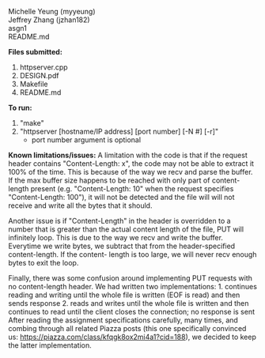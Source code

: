 <p>Michelle Yeung (myyeung)<br>
Jeffrey Zhang (jzhan182)<br>
asgn1<br>
README.md</p>

**Files submitted:**
1. httpserver.cpp
2. DESIGN.pdf
3. Makefile
4. README.md

**To run:**
1. "make"
2. "httpserver [hostname/IP address] [port number] [-N #] [-r]"
    - port number argument is optional

**Known limitations/issues:**
A limitation with the code is that if the request header contains
"Content-Length: x", the code may not be able to extract it 100% of the 
time. This is because of the way we recv and parse the buffer. If the max
buffer size happens to be reached with only part of content-length present 
(e.g. "Content-Length: 10" when the request specifies "Content-Length: 100"),
it will not be detected and the file will will not receive and write all the
bytes that it should.

Another issue is if "Content-Length" in the header is overridden to a number
that is greater than the actual content length of the file, PUT will infinitely
loop. This is due to the way we recv and write the buffer. Everytime we write 
bytes, we subtract that from the header-specified content-length. If the content-
length is too large, we will never recv enough bytes to exit the loop.

Finally, there was some confusion around implementing PUT requests with no 
content-length header. We had written two implementations:
    1. continues reading and writing until the whole file is written (EOF is read)
       and then sends response
    2. reads and writes until the whole file is written and then continues to read 
       until the client closes the connection; no response is sent
After reading the assignment specifications carefully, many times, and combing through
all related Piazza posts (this one specifically convinced us: 
https://piazza.com/class/kfqgk8ox2mi4a1?cid=188), we decided to keep the 
latter implementation.